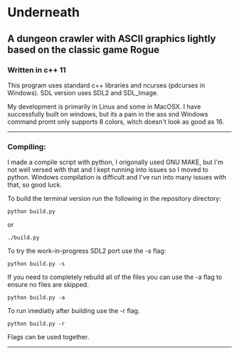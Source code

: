 Underneath
==========

A dungeon crawler with ASCII graphics lightly based on the classic game Rogue
----------------------------------------------------------

### Written in c++ 11

This program uses standard c++ libraries and ncurses (pdcurses in Windows).
SDL version uses SDL2 and SDL_Image.

My development is primarily in Linux and some in MacOSX. I have successfully built on windows, but its a pain in the ass snd Windows command promt only supports 8 colors, witch doesn't look as good as 16.


---

### Compiling:

I made a compile script with python, I origonally used GNU MAKE, but I'm not well versed with that and I kept running into issues so I moved to python. Windows compilation is difficult and I've run into many issues with that, so good luck.

To build the terminal version run the following in the repository directory:
```
python build.py
```
or
```
./build.py
```


To try the work-in-progress SDL2 port use the -s flag:
```
python build.py -s
```

If you need to completely rebuild all of the files you can use the -a flag to ensure no files are skipped.
```
python build.py -a
```

To run imediatly after building use the -r flag.
```
python build.py -r
```

Flags can be used together.

---
